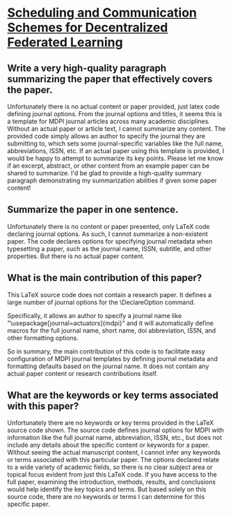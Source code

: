 # [Scheduling and Communication Schemes for Decentralized Federated   Learning](https://arxiv.org/abs/2311.16021)

## Write a very high-quality paragraph summarizing the paper that effectively covers the paper.

 Unfortunately there is no actual content or paper provided, just latex code defining journal options. From the journal options and titles, it seems this is a template for MDPI journal articles across many academic disciplines. Without an actual paper or article text, I cannot summarize any content. The provided code simply allows an author to specify the journal they are submitting to, which sets some journal-specific variables like the full name, abbreviations, ISSN, etc. If an actual paper using this template is provided, I would be happy to attempt to summarize its key points. Please let me know if an excerpt, abstract, or other content from an example paper can be shared to summarize. I'd be glad to provide a high-quality summary paragraph demonstrating my summarization abilities if given some paper content!


## Summarize the paper in one sentence.

 Unfortunately there is no content or paper presented, only LaTeX code declaring journal options. As such, I cannot summarize a non-existent paper. The code declares options for specifying journal metadata when typesetting a paper, such as the journal name, ISSN, subtitle, and other properties. But there is no actual paper content.


## What is the main contribution of this paper?

 This LaTeX source code does not contain a research paper. It defines a large number of journal options for the \DeclareOption command.

Specifically, it allows an author to specify a journal name like "\usepackage[journal=actuators]{mdpi}" and it will automatically define macros for the full journal name, short name, doi abbreviation, ISSN, and other formatting options.

So in summary, the main contribution of this code is to facilitate easy configuration of MDPI journal templates by defining journal metadata and formatting defaults based on the journal name. It does not contain any actual paper content or research contributions itself.


## What are the keywords or key terms associated with this paper?

 Unfortunately there are no keywords or key terms provided in the LaTeX source code shown. The source code defines journal options for MDPI with information like the full journal name, abbreviation, ISSN, etc., but does not include any details about the specific content or keywords for a paper. Without seeing the actual manuscript content, I cannot infer any keywords or terms associated with this particular paper. The options declared relate to a wide variety of academic fields, so there is no clear subject area or topical focus evident from just this LaTeX code. If you have access to the full paper, examining the introduction, methods, results, and conclusions would help identify the key topics and terms. But based solely on this source code, there are no keywords or terms I can determine for this specific paper.
